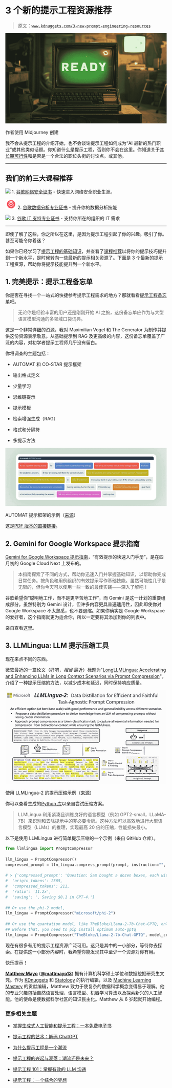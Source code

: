 # 3 个新的提示工程资源推荐

> 原文：[`www.kdnuggets.com/3-new-prompt-engineering-resources`](https://www.kdnuggets.com/3-new-prompt-engineering-resources)

![3 个新的提示工程工具推荐](img/add5f981bded3eda0e817e5882b5722e.png)

作者使用 Midjourney 创建

我不会从提示工程的介绍开始，也不会谈论提示工程如何成为“AI 最新的热门职业”或其他类似话题。你知道什么是提示工程，否则你不会在这里。你知道关于[其长期可行性](https://www.kdnuggets.com/prompt-engineering-an-integrated-dream)和是否是一个合法的职位头衔的讨论点。或其他。

* * *

## 我们的前三大课程推荐

![](img/0244c01ba9267c002ef39d4907e0b8fb.png) 1\. [谷歌网络安全证书](https://www.kdnuggets.com/google-cybersecurity) - 快速进入网络安全职业生涯。

![](img/e225c49c3c91745821c8c0368bf04711.png) 2\. [谷歌数据分析专业证书](https://www.kdnuggets.com/google-data-analytics) - 提升你的数据分析技能

![](img/0244c01ba9267c002ef39d4907e0b8fb.png) 3\. [谷歌 IT 支持专业证书](https://www.kdnuggets.com/google-itsupport) - 支持你所在的组织的 IT 需求

* * *

即使了解了这些，你之所以在这里，是因为提示工程引起了你的兴趣。吸引了你。甚至可能令你着迷？

如果你已经学习了[提示工程的基础知识](https://www.kdnuggets.com/prompt-engineering-101-mastering-effective-llm-communication)，并查看了[课程推荐](https://www.kdnuggets.com/the-art-of-effective-prompt-engineering-with-free-courses-and-certifications)以将你的提示技巧提升到一个新水平，是时候转向一些最新的提示相关资源了。下面是 3 个最新的提示工程资源，帮助你将提示技能提升到一个新水平。

## 1\. 完美提示：提示工程备忘单

你是否在寻找一个一站式的快捷参考提示工程需求的地方？那就看看[提示工程备忘单](https://medium.com/the-generator/the-perfect-prompt-prompt-engineering-cheat-sheet-d0b9c62a2bba)吧。

> 无论你是经验丰富的用户还是刚刚开始 AI 之旅，这份备忘单应作为与大型语言模型沟通的多领域口袋词典。

这是一个非常详细的资源，我对 Maximilian Vogel 和 The Generator 为制作并提供这份资源表示敬意。从基础提示到 RAG 及更高级的内容，这份备忘单覆盖了广泛的内容，对初学者提示工程师几乎没有留白。

你将调查的主题包括：

+   AUTOMAT 和 CO-STAR 提示框架

+   输出格式定义

+   少量学习

+   思维链提示

+   提示模板

+   检索增强生成（RAG）

+   格式和分隔符

+   多提示方法

![AUTOMAT 提示框架](img/de2bd194fd04dccdd26d31026ac80863.png)

AUTOMAT 提示框架的示例（[来源](https://medium.com/the-generator/the-perfect-prompt-prompt-engineering-cheat-sheet-d0b9c62a2bba)）

这是[PDF 版本的直接链接](https://big-picture.com/media/the_prompt_engineering_cheat_sheet.pdf)。

## 2\. Gemini for Google Workspace 提示指南

[Gemini for Google Workspace 提示指南](https://inthecloud.withgoogle.com/gemini-for-google-workspace-prompt-guide/dl-cd.html)，“有效提示的快速入门手册”，是在四月初的 Google Cloud Next 上发布的。

> 本指南探索了不同的方式，帮助你迅速入门并掌握基础知识，以帮助你完成日常任务。按角色和用例组织的有效提示写作基础技能。虽然可能性几乎是无限的，但你今天可以使用一些一致的最佳实践——深入了解吧！

谷歌希望你“聪明地工作，而不是更辛苦地工作”，而 Gemini 是这一计划的重要组成部分。虽然特别为 Gemini 设计，但许多内容更具普遍适用性，因此即使你对 Google Workspace 不太熟悉，也不要退缩。如果你确实是 Google Workspace 的爱好者，这个指南就更为适合你，所以一定要将其添加到你的列表中。

亲自查看[这里](https://inthecloud.withgoogle.com/gemini-for-google-workspace-prompt-guide/dl-cd.html)。

## 3\. LLMLingua: LLM 提示压缩工具

现在来点不同的东西。

微软最近的一篇论文（好吧，*相当* 最近）标题为"[LongLLMLingua: Accelerating and Enhancing LLMs in Long Context Scenarios via Prompt Compression](https://arxiv.org/abs/2310.06839)"，介绍了一种提示压缩的方法，以减少成本和延迟，同时保持响应质量。

![LLMLingua](img/259c6ad6948a12b0fed9c3d28d16afec.png)

使用 LLMLingua-2 的提示压缩示例（[来源](https://llmlingua.com/)）

你可以查看生成的[Python 库](https://github.com/microsoft/LLMLingua)以亲自尝试压缩方案。

> LLMLingua 利用紧凑且训练良好的语言模型（例如 GPT2-small，LLaMA-7B）来识别和去除提示中的非必要令牌。这种方法可以高效地进行大型语言模型（LLMs）的推理，实现最高 20 倍的压缩，性能损失最小。

以下是使用 LLMLingua 进行简单提示压缩的一个示例（来自 GitHub 仓库）。

```py
from llmlingua import PromptCompressor

llm_lingua = PromptCompressor()
compressed_prompt = llm_lingua.compress_prompt(prompt, instruction="", question="", target_token=200)

# > {'compressed_prompt': 'Question: Sam bought a dozen boxes, each with 30 highlighter pens inside, for $10 each box. He reanged five of boxes into packages of sixlters each and sold them $3 per. He sold the rest theters separately at the of three pens $2\. How much did make in total, dollars?\nLets think step step\nSam bought 1 boxes x00 oflters.\nHe bought 12 * 300ters in total\nSam then took 5 boxes 6ters0ters.\nHe sold these boxes for 5 *5\nAfterelling these  boxes there were 3030 highlighters remaining.\nThese form 330 / 3 = 110 groups of three pens.\nHe sold each of these groups for $2 each, so made 110 * 2 = $220 from them.\nIn total, then, he earned $220 + $15 = $235.\nSince his original cost was $120, he earned $235 - $120 = $115 in profit.\nThe answer is 115',
#  'origin_tokens': 2365,
#  'compressed_tokens': 211,
#  'ratio': '11.2x',
#  'saving': ', Saving $0.1 in GPT-4.'}

## Or use the phi-2 model,
llm_lingua = PromptCompressor("microsoft/phi-2")

## Or use the quantation model, like TheBloke/Llama-2-7b-Chat-GPTQ, only need <8GB GPU memory.
## Before that, you need to pip install optimum auto-gptq
llm_lingua = PromptCompressor("TheBloke/Llama-2-7b-Chat-GPTQ", model_config={"revision": "main"})
```

现在有很多有用的提示工程资源广泛可用。这只是其中的一小部分，等待你去探索。在提供这一小部分内容时，我希望你能发现其中至少一个资源对你有用。

快乐提示！

[**Matthew Mayo**](https://www.kdnuggets.com/wp-content/uploads/./profile-pic.jpg) ([**@mattmayo13**](https://twitter.com/mattmayo13)) 拥有计算机科学硕士学位和数据挖掘研究生文凭。作为 [KDnuggets](https://www.kdnuggets.com/) 和 [Statology](https://www.statology.org/) 的执行编辑，以及 [Machine Learning Mastery](https://machinelearningmastery.com/) 的贡献编辑，Matthew 致力于使复杂的数据科学概念变得易于理解。他的专业兴趣包括自然语言处理、语言模型、机器学习算法以及探索新兴的人工智能。他的使命是使数据科学社区的知识民主化。Matthew 从 6 岁起就开始编程。

### 更多相关主题

+   [掌握生成式人工智能和提示工程：一本免费电子书](https://www.kdnuggets.com/2023/04/free-ebook-mastering-generative-ai-prompt-engineering.html)

+   [提示工程的艺术：解码 ChatGPT](https://www.kdnuggets.com/2023/06/art-prompt-engineering-decoding-chatgpt.html)

+   [为什么提示工程是一个潮流](https://www.kdnuggets.com/why-prompt-engineering-is-a-fad)

+   [提示工程的兴起与衰落：潮流还是未来？](https://www.kdnuggets.com/the-rise-and-fall-of-prompt-engineering-fad-or-future)

+   [提示工程 101：掌握有效的 LLM 沟通](https://www.kdnuggets.com/prompt-engineering-101-mastering-effective-llm-communication)

+   [提示工程：一个综合的梦想](https://www.kdnuggets.com/prompt-engineering-an-integrated-dream)
